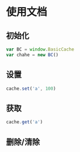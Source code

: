# 使用文档

## 初始化

```js
var BC = window.BasicCache
var chahe = new BC()
```

## 设置

```js
cache.set('a', 100)
```

## 获取

```js
cache.get('a')
```

## 删除/清除

```js

```